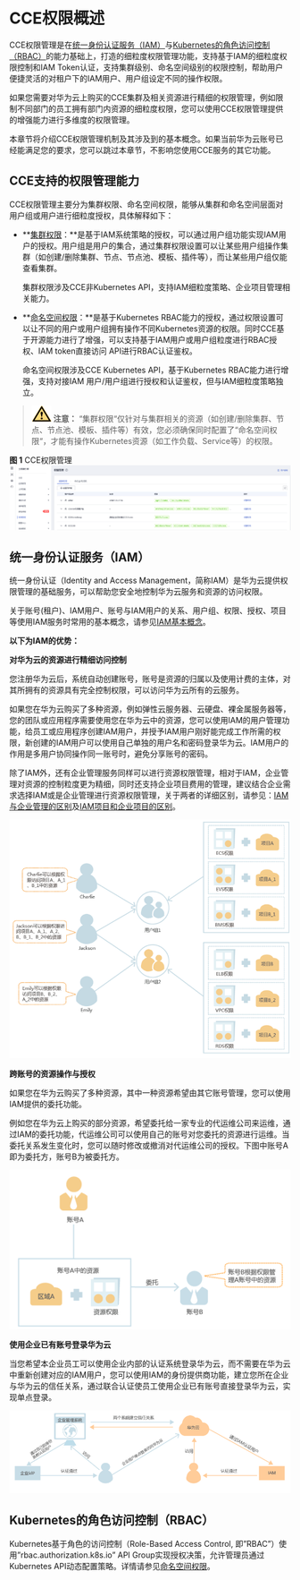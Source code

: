 # CCE权限概述<a name="cce_01_0187"></a>

CCE权限管理是在[统一身份认证服务（IAM）](#section1752652204618)与[Kubernetes的角色访问控制（RBAC）](#section89884567218)的能力基础上，打造的细粒度权限管理功能，支持基于IAM的细粒度权限控制和IAM Token认证，支持集群级别、命名空间级别的权限控制，帮助用户便捷灵活的对租户下的IAM用户、用户组设定不同的操作权限。

如果您需要对华为云上购买的CCE集群及相关资源进行精细的权限管理，例如限制不同部门的员工拥有部门内资源的细粒度权限，您可以使用CCE权限管理提供的增强能力进行多维度的权限管理。

本章节将介绍CCE权限管理机制及其涉及到的基本概念。如果当前华为云账号已经能满足您的要求，您可以跳过本章节，不影响您使用CCE服务的其它功能。

## CCE支持的权限管理能力<a name="section3911182131810"></a>

CCE权限管理主要分为集群权限、命名空间权限，能够从集群和命名空间层面对用户组或用户进行细粒度授权，具体解释如下：

-   **[集群权限](集群权限.md)：**是基于IAM系统策略的授权，可以通过用户组功能实现IAM用户的授权。用户组是用户的集合，通过集群权限设置可以让某些用户组操作集群（如创建/删除集群、节点、节点池、模板、插件等），而让某些用户组仅能查看集群。

    集群权限涉及CCE非Kubernetes API，支持IAM细粒度策略、企业项目管理相关能力。

-   **[命名空间权限](命名空间权限.md)：**是基于Kubernetes RBAC能力的授权，通过权限设置可以让不同的用户或用户组拥有操作不同Kubernetes资源的权限。同时CCE基于开源能力进行了增强，可以支持基于IAM用户或用户组粒度进行RBAC授权、IAM token直接访问 API进行RBAC认证鉴权。

    命名空间权限涉及CCE Kubernetes API，基于Kubernetes RBAC能力进行增强，支持对接IAM 用户/用户组进行授权和认证鉴权，但与IAM细粒度策略独立。


>![](public_sys-resources/icon-caution.gif) **注意：** 
>“集群权限“仅针对与集群相关的资源（如创建/删除集群、节点、节点池、模板、插件等）有效，您必须确保同时配置了“命名空间权限“，才能有操作Kubernetes资源（如工作负载、Service等）的权限。

**图 1**  CCE权限管理<a name="fig1867613273114"></a>  
![](figures/CCE权限管理.png "CCE权限管理")

## 统一身份认证服务（IAM）<a name="section1752652204618"></a>

统一身份认证（Identity and Access Management，简称IAM）是华为云提供权限管理的基础服务，可以帮助您安全地控制华为云服务和资源的访问权限。

关于账号\(租户\)、IAM用户、账号与IAM用户的关系、用户组、权限、授权、项目等使用IAM服务时常用的基本概念，请参见[IAM基本概念](https://support.huaweicloud.com/productdesc-iam/iam_01_0023.html)。

**以下为IAM的优势：**

**对华为云的资源进行精细访问控制**

您注册华为云后，系统自动创建账号，账号是资源的归属以及使用计费的主体，对其所拥有的资源具有完全控制权限，可以访问华为云所有的云服务。

如果您在华为云购买了多种资源，例如弹性云服务器、云硬盘、裸金属服务器等，您的团队或应用程序需要使用您在华为云中的资源，您可以使用IAM的用户管理功能，给员工或应用程序创建IAM用户，并授予IAM用户刚好能完成工作所需的权限，新创建的IAM用户可以使用自己单独的用户名和密码登录华为云。IAM用户的作用是多用户协同操作同一账号时，避免分享账号的密码。

除了IAM外，还有企业管理服务同样可以进行资源权限管理，相对于IAM，企业管理对资源的控制粒度更为精细，同时还支持企业项目费用的管理，建议结合企业需求选择IAM或是企业管理进行资源权限管理，关于两者的详细区别，请参见：[IAM与企业管理的区别](https://support.huaweicloud.com/iam_faq/iam_01_0101.html)及[IAM项目和企业项目的区别](https://support.huaweicloud.com/iam_faq/iam_01_0606.html)。

![](figures/zh-cn_image_0173711399.png)

**跨账号的资源操作与授权**

如果您在华为云购买了多种资源，其中一种资源希望由其它账号管理，您可以使用IAM提供的委托功能。

例如您在华为云上购买的部分资源，希望委托给一家专业的代运维公司来运维，通过IAM的委托功能，代运维公司可以使用自己的账号对您委托的资源进行运维。当委托关系发生变化时，您可以随时修改或撤消对代运维公司的授权。下图中账号A即为委托方，账号B为被委托方。

![](figures/zh-cn_image_0175908341.png)

**使用企业已有账号登录华为云**

当您希望本企业员工可以使用企业内部的认证系统登录华为云，而不需要在华为云中重新创建对应的IAM用户，您可以使用IAM的身份提供商功能，建立您所在企业与华为云的信任关系，通过联合认证使员工使用企业已有账号直接登录华为云，实现单点登录。

![](figures/zh-cn_image_0173712088.png)

## Kubernetes的角色访问控制（RBAC）<a name="section89884567218"></a>

Kubernetes基于角色的访问控制（Role-Based Access Control, 即”RBAC”）使用”rbac.authorization.k8s.io” API Group实现授权决策，允许管理员通过Kubernetes API动态配置策略。详情请参见[命名空间权限](命名空间权限.md)。

